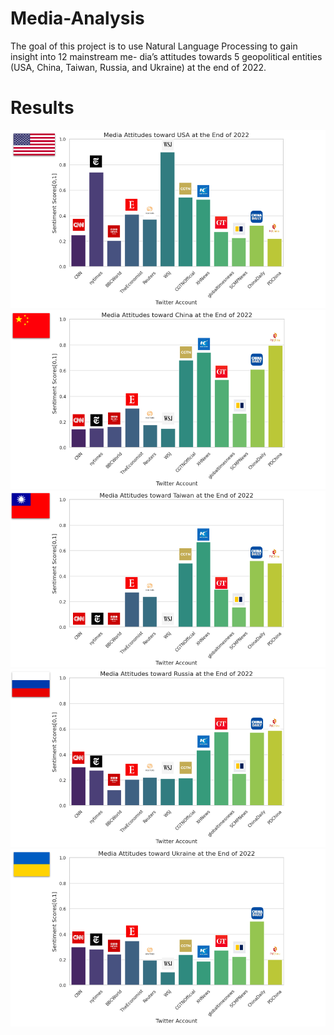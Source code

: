 # Media-Analysis
The goal of this project is to use Natural Language Processing to gain insight into 12 mainstream me- dia’s attitudes towards 5 geopolitical entities (USA, China, Taiwan, Russia, and Ukraine) at the end of 2022.

# Results
![My Image](Results/USA.png)
![My Image](Results/PRChina.png)
![My Image](Results/ROC(Taiwan).png)
![My Image](Results/Russia.png)
![My Image](Results/Ukraine.png)
